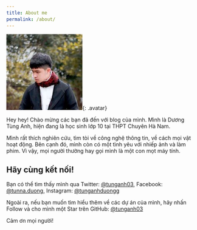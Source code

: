 ```yaml
---
title: About me
permalink: /about/
---
```


![Ảnh của tui](/img/avatar.jpg "Ảnh của tui"){: .avatar}

<p class="lead">Hey hey! Chào mừng các bạn đã đến với blog của mình. Mình là Dương Tùng Anh, hiện đang là học sinh lớp 10 tại THPT Chuyên Hà Nam.</p>

Mình rất thích nghiên cứu, tìm tòi về công nghệ thông tin, về cách mọi vật hoạt động. Bên cạnh đó, mình còn có một tình yêu với nhiếp ảnh và làm phim. Vì vậy, mọi người thường hay gọi mình là một con mọt máy tính.

## Hãy cùng kết nối!

Bạn có thể tìm thấy mình qua Twitter: [@tunganh03](https://twitter.com/tunganh03), Facebook: [@tunna.duong](https://facebook.com/tunna.duong), Instagram: [@tunganhduongg](https://instagram.com/tunganhduongg)

Ngoài ra, nếu bạn muốn tìm hiểu thêm về các dự án của mình, hãy nhấn Follow và cho mình một Star trên GitHub: [@tunganh03](https://github.com/tunganh03)

Cảm ơn mọi người!


